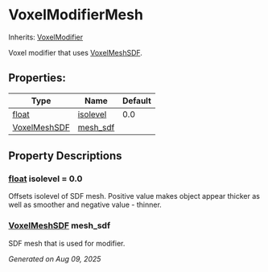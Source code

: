 # VoxelModifierMesh

Inherits: [VoxelModifier](VoxelModifier.md)

Voxel modifier that uses [VoxelMeshSDF](VoxelMeshSDF.md).

## Properties: 


Type                                                                      | Name                     | Default 
------------------------------------------------------------------------- | ------------------------ | --------
[float](https://docs.godotengine.org/en/stable/classes/class_float.html)  | [isolevel](#i_isolevel)  | 0.0     
[VoxelMeshSDF](VoxelMeshSDF.md)                                           | [mesh_sdf](#i_mesh_sdf)  |         
<p></p>

## Property Descriptions

### [float](https://docs.godotengine.org/en/stable/classes/class_float.html)<span id="i_isolevel"></span> **isolevel** = 0.0

Offsets isolevel of SDF mesh. Positive value makes object appear thicker as well as smoother and negative value - thinner.

### [VoxelMeshSDF](VoxelMeshSDF.md)<span id="i_mesh_sdf"></span> **mesh_sdf**

SDF mesh that is used for modifier.

_Generated on Aug 09, 2025_
